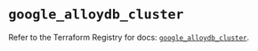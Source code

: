# `google_alloydb_cluster`

Refer to the Terraform Registry for docs: [`google_alloydb_cluster`](https://registry.terraform.io/providers/hashicorp/google/6.21.0/docs/resources/alloydb_cluster).
